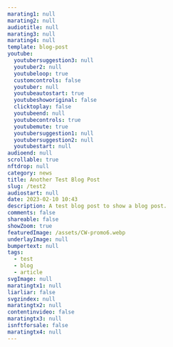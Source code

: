 ```yaml
---
marating1: null
marating2: null
audiotitle: null
marating3: null
marating4: null
template: blog-post
youtube:
  youtubersuggestion3: null
  youtuber2: null
  youtubeloop: true
  customcontrols: false
  youtuber: null
  youtubeautostart: true
  youtubeshoworiginal: false
  clicktoplay: false
  youtubeend: null
  youtubecontrols: true
  youtubemute: true
  youtubersuggestion1: null
  youtubersuggestion2: null
  youtubestart: null
audioend: null
scrollable: true
nftdrop: null
category: news
title: Another Test Blog Post
slug: /test2
audiostart: null
date: 2023-02-10 10:43
description: A test blog post to show a blog post.
comments: false
shareable: false
showZoom: true
featuredImage: /assets/CW-promo6.webp
underlayImage: null
bumpertext: null
tags:
  - test
  - blog
  - article
svgImage: null
maratingtx1: null
liarliar: false
svgzindex: null
maratingtx2: null
contentinvideo: false
maratingtx3: null
isnftforsale: false
maratingtx4: null
---
```

<div class="contentinside" style="position:relative; aspect-ratio:16/9;  width:100%; border:0px solid white; display:flex; flex-direction:column; justify-content:center;">
</div>

<style>
</style>


<div class="contentbody" style="text-align:left; margin-top:0;">

<!-- <a class="button" href="https://app.netlify.com/start/deploy?repository=https://github.com/completeweb-site/base&amp;utm_source=github&amp;utm_medium=nextstarter-cs&amp;utm_campaign=devex-cs&amp;CUSTOM_LOGO=https://completeweb.site/assets/logo.svg" rel="nofollow">
Deploy to Netlify
</a> -->

</div>